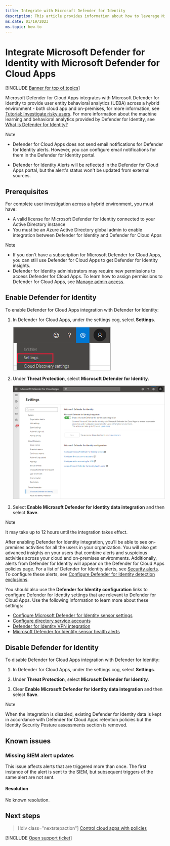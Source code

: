 ```yaml
---
title: Integrate with Microsoft Defender for Identity 
description: This article provides information about how to leverage Microsoft Defender for Identity insights in Defender for Cloud Apps for hybrid risk detection.
ms.date: 01/19/2023
ms.topic: how-to
---
```

# Integrate Microsoft Defender for Identity with Microsoft Defender for Cloud Apps

[!INCLUDE [Banner for top of topics](includes/banner.md)]

Microsoft Defender for Cloud Apps integrates with Microsoft Defender for Identity to provide user entity behavioral analytics (UEBA) across a hybrid environment - both cloud app and on-premises, for more information, see [Tutorial: Investigate risky users](tutorial-ueba.md). For more information about the machine learning and behavioral analytics provided by Defender for Identity, see [What is Defender for Identity?](/defender-for-identity/what-is)

> [!NOTE]
>
> - Defender for Cloud Apps does not send email notifications for Defender for Identity alerts. However, you can configure email notifications for them in the Defender for Identity portal.
>
> - Defender for Identity Alerts will be reflected in the Defender for Cloud Apps portal, but the alert's status won't be updated from external sources.

## Prerequisites

For complete user investigation across a hybrid environment, you must have:

- A valid license for Microsoft Defender for Identity connected to your Active Directory instance
- You must be an Azure Active Directory global admin to enable integration between Defender for Identity and Defender for Cloud Apps

> [!NOTE]
>
> - If you don't have a subscription for Microsoft Defender for Cloud Apps, you can still use Defender for Cloud Apps to get Defender for Identity insights.
> - Defender for Identity administrators may require new permissions to access Defender for Cloud Apps. To learn how to assign permissions to Defender for Cloud Apps, see [Manage admin access](manage-admins.md).

## Enable Defender for Identity

To enable Defender for Cloud Apps integration with Defender for Identity:

1. In Defender for Cloud Apps, under the settings cog, select **Settings**.

    ![Settings menu.](media/classic-azip-system-settings.png)

1. Under **Threat Protection**, select **Microsoft Defender for Identity**.

    ![Enable Microsoft Defender for Identity protection.](media/classic-mdi-integration.png)

1. Select **Enable Microsoft Defender for Identity data integration** and then select **Save**.

> [!NOTE]
> It may take up to 12 hours until the integration takes effect.

After enabling Defender for Identity integration, you'll be able to see on-premises activities for all the users in your organization. You will also get advanced insights on your users that combine alerts and suspicious activities across your cloud and on-premises environments. Additionally, alerts from Defender for Identity will appear on the Defender for Cloud Apps policies page. For a list of Defender for Identity alerts, see [Security alerts](/defender-for-identity/alerts-overview). To configure these alerts, see [Configure Defender for Identity detection exclusions](/defender-for-identity/exclusions).

You should also use the **Defender for Identity configuration** links to configure Defender for Identity settings that are relevant to Defender for Cloud Apps. Use the following information to learn more about these settings:

- [Configure Microsoft Defender for Identity sensor settings](/defender-for-identity/configure-sensor-settings)
- [Configure directory service accounts](/defender-for-identity/directory-service-accounts)
- [Defender for Identity VPN integration](/defender-for-identity/vpn-integration)
- [Microsoft Defender for Identity sensor health alerts](/defender-for-identity/health-alerts)

## Disable Defender for Identity

To disable Defender for Cloud Apps integration with Defender for Identity:

1. In Defender for Cloud Apps, under the settings cog, select **Settings**.

1. Under **Threat Protection**, select **Microsoft Defender for Identity**.

1. Clear **Enable Microsoft Defender for Identity data integration** and then select **Save**.

> [!NOTE]
> When the integration is disabled, existing Defender for Identity data is kept in accordance with Defender for Cloud Apps retention policies but the Identity Security Posture assessments section is removed.

## Known issues

### Missing SIEM alert updates

This issue affects alerts that are triggered more than once. The first instance of the alert is sent to the SIEM, but subsequent triggers of the same alert are not sent.

#### Resolution

No known resolution.

## Next steps

> [!div class="nextstepaction"]
> [Control cloud apps with policies](control-cloud-apps-with-policies.md)

[!INCLUDE [Open support ticket](includes/support.md)]
